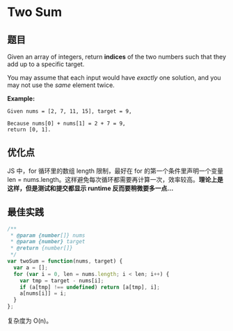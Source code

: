# Two Sum

## 题目

Given an array of integers, return **indices** of the two numbers such that they add up to a specific target.

You may assume that each input would have *exactly* one solution, and you may not use the *same* element twice.

**Example:**

```
Given nums = [2, 7, 11, 15], target = 9,

Because nums[0] + nums[1] = 2 + 7 = 9,
return [0, 1].
```

## 优化点

JS 中，for 循环里的数组 length 限制，最好在 for 的第一个条件里声明一个变量 len = nums.length。这样避免每次循环都需要再计算一次，效率较高。**理论上是这样，但是测试和提交都显示 runtime 反而要稍微要多一点...**

## 最佳实践

```js
/**
 * @param {number[]} nums
 * @param {number} target
 * @return {number[]}
 */
var twoSum = function(nums, target) {
  var a = [];
  for (var i = 0, len = nums.length; i < len; i++) {
    var tmp = target - nums[i];
    if (a[tmp] !== undefined) return [a[tmp], i];
    a[nums[i]] = i;
  }
};
```

复杂度为 O(n)。

